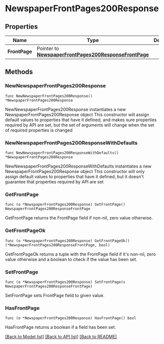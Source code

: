 # NewspaperFrontPages200Response

## Properties

Name | Type | Description | Notes
------------ | ------------- | ------------- | -------------
**FrontPage** | Pointer to [**NewspaperFrontPages200ResponseFrontPage**](NewspaperFrontPages200ResponseFrontPage.md) |  | [optional] 

## Methods

### NewNewspaperFrontPages200Response

`func NewNewspaperFrontPages200Response() *NewspaperFrontPages200Response`

NewNewspaperFrontPages200Response instantiates a new NewspaperFrontPages200Response object
This constructor will assign default values to properties that have it defined,
and makes sure properties required by API are set, but the set of arguments
will change when the set of required properties is changed

### NewNewspaperFrontPages200ResponseWithDefaults

`func NewNewspaperFrontPages200ResponseWithDefaults() *NewspaperFrontPages200Response`

NewNewspaperFrontPages200ResponseWithDefaults instantiates a new NewspaperFrontPages200Response object
This constructor will only assign default values to properties that have it defined,
but it doesn't guarantee that properties required by API are set

### GetFrontPage

`func (o *NewspaperFrontPages200Response) GetFrontPage() NewspaperFrontPages200ResponseFrontPage`

GetFrontPage returns the FrontPage field if non-nil, zero value otherwise.

### GetFrontPageOk

`func (o *NewspaperFrontPages200Response) GetFrontPageOk() (*NewspaperFrontPages200ResponseFrontPage, bool)`

GetFrontPageOk returns a tuple with the FrontPage field if it's non-nil, zero value otherwise
and a boolean to check if the value has been set.

### SetFrontPage

`func (o *NewspaperFrontPages200Response) SetFrontPage(v NewspaperFrontPages200ResponseFrontPage)`

SetFrontPage sets FrontPage field to given value.

### HasFrontPage

`func (o *NewspaperFrontPages200Response) HasFrontPage() bool`

HasFrontPage returns a boolean if a field has been set.


[[Back to Model list]](../README.md#documentation-for-models) [[Back to API list]](../README.md#documentation-for-api-endpoints) [[Back to README]](../README.md)


